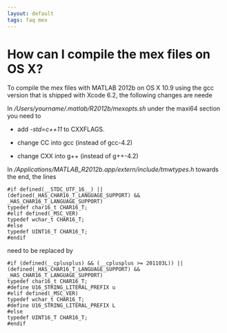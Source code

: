 ```yaml
---
layout: default
tags: faq mex
---
```



# How can I compile the mex files on OS X?

To compile the mex files with MATLAB 2012b on OS X 10.9 using the gcc version that is shipped with Xcode 6.2, the following changes are neede

In */Users/yourname/.matlab/R2012b/mexopts.sh* under the maxi64 section you need to 

*  add *-std=c++11* to CXXFLAGS.

*  change CC into gcc (instead of gcc-4.2) 

*  change CXX into g++ (instead of g++-4.2) 

In */Applications/MATLAB_R2012b.app/extern/include/tmwtypes.h* towards the end, the lines

	
	#if defined(__STDC_UTF_16__) || (defined(_HAS_CHAR16_T_LANGUAGE_SUPPORT) && _HAS_CHAR16_T_LANGUAGE_SUPPORT)
	typedef char16_t CHAR16_T;
	#elif defined(_MSC_VER)
	typedef wchar_t CHAR16_T;
	#else
	typedef UINT16_T CHAR16_T;
	#endif


need to be replaced by 

	
	#if (defined(__cplusplus) && (__cplusplus >= 201103L)) || (defined(_HAS_CHAR16_T_LANGUAGE_SUPPORT) && _HAS_CHAR16_T_LANGUAGE_SUPPORT)
	typedef char16_t CHAR16_T;
	#define U16_STRING_LITERAL_PREFIX u
	#elif defined(_MSC_VER)
	typedef wchar_t CHAR16_T;
	#define U16_STRING_LITERAL_PREFIX L
	#else
	typedef UINT16_T CHAR16_T;
	#endif

